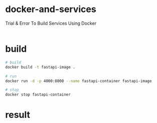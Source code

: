 # docker-and-services
Trial &amp; Error To Build Services Using Docker <br><br>

# build
``` bash
# build
docker build -t fastapi-image .

# run
docker run -d -p 4000:8000 --name fastapi-container fastapi-image

# stop
docker stop fastapi-container
```

# result
